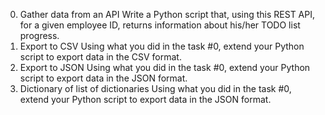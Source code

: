 0. Gather data from an API
Write a Python script that, using this REST API, for a given employee ID, returns information about his/her TODO list progress.
1. Export to CSV
Using what you did in the task #0, extend your Python script to export data in the CSV format.
2. Export to JSON
Using what you did in the task #0, extend your Python script to export data in the JSON format.
3. Dictionary of list of dictionaries
Using what you did in the task #0, extend your Python script to export data in the JSON format.
